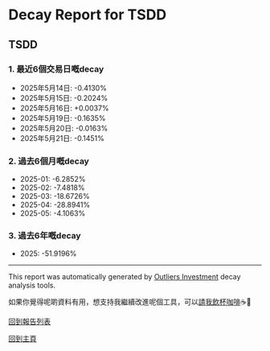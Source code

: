 # Decay Report for TSDD

## TSDD

### 1. 最近6個交易日嘅decay

- 2025年5月14日: -0.4130%
- 2025年5月15日: -0.2024%
- 2025年5月16日: +0.0037%
- 2025年5月19日: -0.1635%
- 2025年5月20日: -0.0163%
- 2025年5月21日: -0.1451%

### 2. 過去6個月嘅decay

- 2025-01: -6.2852%
- 2025-02: -7.4818%
- 2025-03: -18.6726%
- 2025-04: -28.8941%
- 2025-05: -4.1063%

### 3. 過去6年嘅decay

- 2025: -51.9196%

------------------------------
This report was automatically generated by [Outliers Investment](https://outliersecon.github.io/Outliers-Investment/) decay analysis tools.

如果你覺得呢啲資料有用，想支持我繼續改進呢個工具，可以[請我飲杯咖啡](https://buymeacoffee.com/outliersecon)☕🙏

[回到報告列表](https://outliersecon.github.io/Outliers-Investment/reports/reports_public)

[回到主頁](https://outliersecon.github.io/Outliers-Investment/)